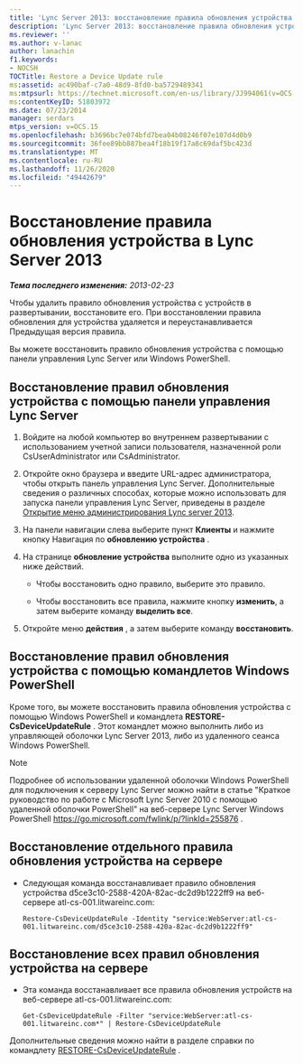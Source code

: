 ```yaml
---
title: 'Lync Server 2013: восстановление правила обновления устройства'
description: 'Lync Server 2013: восстановление правила обновления устройства.'
ms.reviewer: ''
ms.author: v-lanac
author: lanachin
f1.keywords:
- NOCSH
TOCTitle: Restore a Device Update rule
ms:assetid: ac490baf-c7a0-48d9-8fd0-ba5729489341
ms:mtpsurl: https://technet.microsoft.com/en-us/library/JJ994061(v=OCS.15)
ms:contentKeyID: 51803972
ms.date: 07/23/2014
manager: serdars
mtps_version: v=OCS.15
ms.openlocfilehash: b3696bc7e074bfd7bea04b08246f07e107d4d0b9
ms.sourcegitcommit: 36fee89bb887bea4f18b19f17a8c69daf5bc423d
ms.translationtype: MT
ms.contentlocale: ru-RU
ms.lasthandoff: 11/26/2020
ms.locfileid: "49442679"
---
```

# <a name="restore-a-device-update-rule-in-lync-server-2013"></a>Восстановление правила обновления устройства в Lync Server 2013

<div data-xmlns="http://www.w3.org/1999/xhtml">

<div class="topic" data-xmlns="http://www.w3.org/1999/xhtml" data-msxsl="urn:schemas-microsoft-com:xslt" data-cs="https://msdn.microsoft.com/">

<div data-asp="https://msdn2.microsoft.com/asp">



</div>

<div id="mainSection">

<div id="mainBody">

<span> </span>

_**Тема последнего изменения:** 2013-02-23_

Чтобы удалить правило обновления устройства с устройств в развертывании, восстановите его. При восстановлении правила обновления для устройства удаляется и переустанавливается Предыдущая версия правила.

Вы можете восстановить правило обновления устройства с помощью панели управления Lync Server или Windows PowerShell.

<div>

## <a name="to-restore-device-update-rules-by-using-lync-server-control-panel"></a>Восстановление правил обновления устройства с помощью панели управления Lync Server

1.  Войдите на любой компьютер во внутреннем развертывании с использованием учетной записи пользователя, назначенной роли CsUserAdministrator или CsAdministrator.

2.  Откройте окно браузера и введите URL-адрес администратора, чтобы открыть панель управления Lync Server. Дополнительные сведения о различных способах, которые можно использовать для запуска панели управления Lync Server, приведены в разделе [Открытие меню администрирования Lync server 2013](lync-server-2013-open-lync-server-administrative-tools.md).

3.  На панели навигации слева выберите пункт **Клиенты** и нажмите кнопку Навигация по **обновлению устройства** .

4.  На странице **обновление устройства** выполните одно из указанных ниже действий.
    
      - Чтобы восстановить одно правило, выберите это правило.
    
      - Чтобы восстановить все правила, нажмите кнопку **изменить**, а затем выберите команду **выделить все**.

5.  Откройте меню **действия** , а затем выберите команду **восстановить**.

</div>

<div>

## <a name="restoring-device-update-rules-by-using-windows-powershell-cmdlets"></a>Восстановление правил обновления устройства с помощью командлетов Windows PowerShell

Кроме того, вы можете восстановить правила обновления устройства с помощью Windows PowerShell и командлета **RESTORE-CsDeviceUpdateRule** . Этот командлет можно выполнить либо из управляющей оболочки Lync Server 2013, либо из удаленного сеанса Windows PowerShell.

<div>


> [!NOTE]  
> Подробнее об использовании удаленной оболочки Windows PowerShell для подключения к серверу Lync Server можно найти в статье "Краткое руководство по работе с Microsoft Lync Server 2010 с помощью удаленной оболочки PowerShell" на веб-сервере Lync Server Windows PowerShell <A href="https://go.microsoft.com/fwlink/p/?linkid=255876">https://go.microsoft.com/fwlink/p/?linkId=255876</A> .



</div>

<div>

## <a name="to-restore-a-single-device-update-rule-on-a-server"></a>Восстановление отдельного правила обновления устройства на сервере

  - Следующая команда восстанавливает правило обновления устройства d5ce3c10-2588-420A-82ac-dc2d9b1222ff9 на веб-сервере atl-cs-001.litwareinc.com:
    
        Restore-CsDeviceUpdateRule -Identity "service:WebServer:atl-cs-001.litwareinc.com/d5ce3c10-2588-420a-82ac-dc2d9b1222ff9"

</div>

<div>

## <a name="to-restore-all-the-device-update-rules-on-a-server"></a>Восстановление всех правил обновления устройства на сервере

  - Эта команда восстанавливает все правила обновления устройств на веб-сервере atl-cs-001.litwareinc.com:
    
        Get-CsDeviceUpdateRule -Filter "service:WebServer:atl-cs-001.litwareinc.com*" | Restore-CsDeviceUpdateRule

</div>

Дополнительные сведения можно найти в разделе справки по командлету [RESTORE-CsDeviceUpdateRule](https://docs.microsoft.com/powershell/module/skype/Restore-CsDeviceUpdateRule) .

</div>

</div>

<span> </span>

</div>

</div>

</div>

